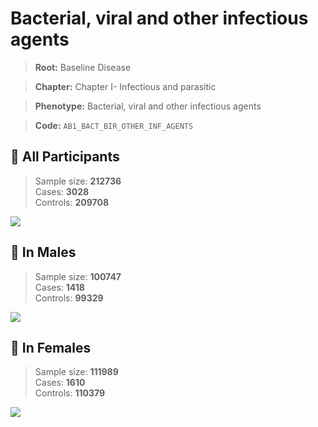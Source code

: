 # Bacterial, viral and other infectious agents

> **Root:** Baseline Disease  

> **Chapter:** Chapter I- Infectious and parasitic  

> **Phenotype:** Bacterial, viral and other infectious agents  

> **Code:** `AB1_BACT_BIR_OTHER_INF_AGENTS`

## 🧪 All Participants  
> Sample size: **212736**  
> Cases: **3028**  
> Controls: **209708**
<img src="/Disease/Figures/ALL/Baseline/AB1_BACT_BIR_OTHER_INF_AGENTS.png"/>
<CsvTable src="/Disease_Data/ALL/Baseline/LG_AB1_BACT_BIR_OTHER_INF_AGENTS.csv" label="🔍 View full results" />

## 👨 In Males  
> Sample size: **100747**  
> Cases: **1418**  
> Controls: **99329**
<img src="/Disease/Figures/Male/Baseline/AB1_BACT_BIR_OTHER_INF_AGENTS.png"/>
<CsvTable src="/Disease_Data/Male/Baseline/LG_AB1_BACT_BIR_OTHER_INF_AGENTS.csv" label="🔍 View full results" />

## 👩 In Females  
> Sample size: **111989**  
> Cases: **1610**  
> Controls: **110379**
<img src="/Disease/Figures/Female/Baseline/AB1_BACT_BIR_OTHER_INF_AGENTS.png"/>
<CsvTable src="/Disease_Data/Female/Baseline/LG_AB1_BACT_BIR_OTHER_INF_AGENTS.csv" label="🔍 View full results" />
